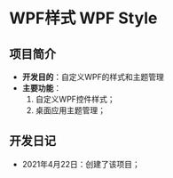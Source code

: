 ﻿# WPF样式 WPF Style

## 项目简介

- **开发目的**：自定义WPF的样式和主题管理
- **主要功能**：
	1. 自定义WPF控件样式；
	2. 桌面应用主题管理；

## 开发日记

- 2021年4月22日：创建了该项目；

